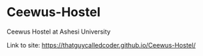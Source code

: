# Ceewus-Hostel
Ceewus Hostel at Ashesi University

Link to site: https://thatguycalledcoder.github.io/Ceewus-Hostel/
